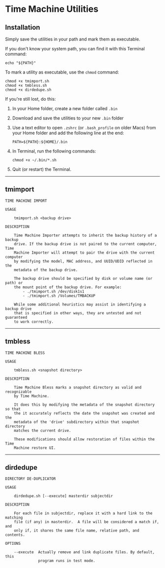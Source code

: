 **Time Machine Utilities**
==========================


**Installation**
----------------
Simply save the utilities in your path and mark them as executable.

If you don't know your system path, you can find it with this Terminal command:

    echo "${PATH}"

To mark a utility as executable, use the `chmod` command:

    chmod +x tmimport.sh
    chmod +x tmbless.sh
    chmod +x dirdedupe.sh

If you're still lost, do this:
  1. In your Home folder, create a new folder called `.bin`
  2. Download and save the utilities to your new `.bin` folder
  3. Use a text editor to open `.zshrc` (or `.bash_profile` on older Macs)
     from your Home folder and add the following line at the end:

     `PATH=${PATH}:${HOME}/.bin`

  4. In Terminal, run the following commands:

     `chmod +x ~/.bin/*.sh`

  5. Quit (or restart) the Terminal.
   
______________________________________________________________________________


**tmimport**
------------
    TIME MACHINE IMPORT

    USAGE
    
        tmimport.sh <backup drive>
    
    DESCRIPTION
    
        Time Machine Importer attempts to inherit the backup history of a backup
        drive. If the backup drive is not paired to the current computer, Time
        Machine Importer will attempt to pair the drive with the current computer
        by modifying the model, MAC address, and UUID/UDID reflected in the
        metadata of the backup drive.

        The backup drive should be specified by disk or volume name (or path) or
        the mount point of the backup drive. For example:
            - ./tmimport.sh /dev/disk1s1
            - ./tmimport.sh /Volumes/TMBACKUP

        While some additional heuristics may assist in identifying a backup drive
        that is specified in other ways, they are untested and not guaranteed
        to work correctly.
______________________________________________________________________________


**tmbless**
------------
    TIME MACHINE BLESS
    
    USAGE
    
        tmbless.sh <snapshot directory>
    
    DESCRIPTION
    
        Time Machine Bless marks a snapshot directory as valid and recognizable
        by Time Machine.

        It does this by modifying the metadata of the snapshot directory so that
        the it accurately reflects the date the snapshot was created and the
        metadata of the 'drive' subdirectory within that snapshot directory
        matches the current drive.

        These modifications should allow restoration of files within the Time
        Machine restore UI. 
______________________________________________________________________________


**dirdedupe**
-------------
    DIRECTORY DE-DUPLICATOR

    USAGE
    
        dirdedupe.sh [--execute] masterdir subjectdir

    DESCRIPTION
    
        For each file in subjectdir, replace it with a hard link to the matching
        file (if any) in masterdir.  A file will be considered a match if, and
        only if, it shares the same file name, relative path, and contents.

    OPTIONS

        --execute  Actually remove and link duplicate files. By default, this 
                   program runs in test mode. 
